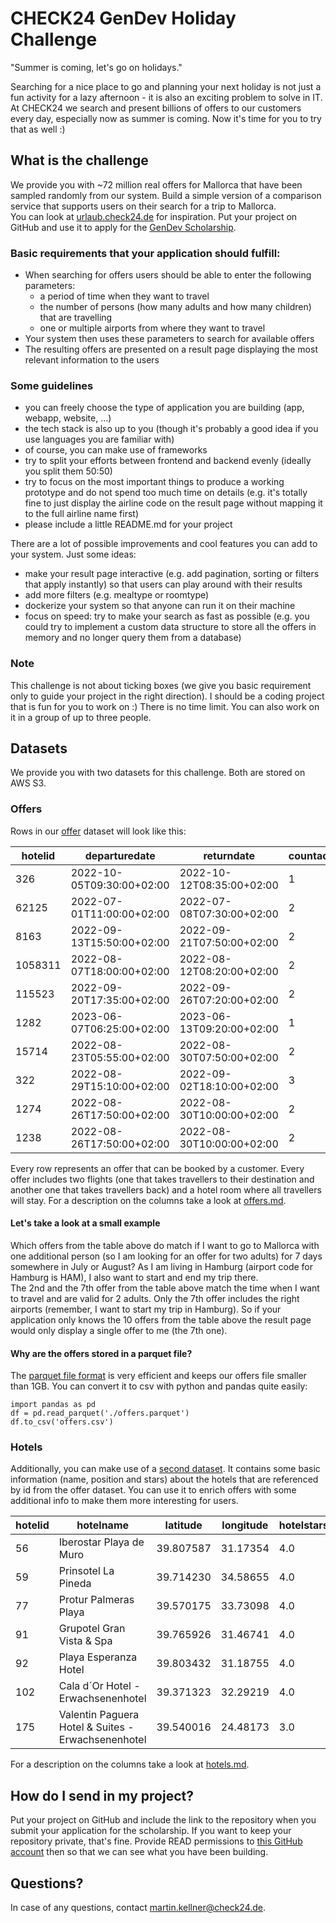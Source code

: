 # CHECK24 GenDev Holiday Challenge

"Summer is coming, let's go on holidays." 

Searching for a nice place to go and planning your next holiday is not just a fun activity for a lazy afternoon - 
it is also an exciting problem to solve in IT.
At CHECK24 we search and present billions of offers to our customers every day, especially now as summer is coming.
Now it's time for you to try that as well :)

## What is the challenge
We provide you with ~72 million real offers for Mallorca that have been sampled randomly from our system.
Build a simple version of a comparison service that supports users on their search for a trip to Mallorca.  
You can look at [urlaub.check24.de](https://urlaub.check24.de) for inspiration. 
Put your project on GitHub and use it to apply for the [GenDev Scholarship](https://check24.de/gen-dev).

### Basic requirements that your application should fulfill:
- When searching for offers users should be able to enter the following parameters:
  - a period of time when they want to travel
  - the number of persons (how many adults and how many children) that are travelling
  - one or multiple airports from where they want to travel
- Your system then uses these parameters to search for available offers
- The resulting offers are presented on a result page displaying the most relevant information to the users

### Some guidelines
- you can freely choose the type of application you are building (app, webapp, website, ...)
- the tech stack is also up to you (though it's probably a good idea if you use languages you are familiar with)
- of course, you can make use of frameworks 
- try to split your efforts between frontend and backend evenly (ideally you split them 50:50)
- try to focus on the most important things to produce a working prototype and do not spend too much time on details (e.g. it's totally fine to just display the airline code on the result page without mapping it to the full airline name first) 
- please include a little README.md for your project

There are a lot of possible improvements and cool features you can add to your system.
Just some ideas:
- make your result page interactive (e.g. add pagination, sorting or filters that apply instantly) so that users can play around with their results
- add more filters (e.g. mealtype or roomtype)
- dockerize your system so that anyone can run it on their machine
- focus on speed: try to make your search as fast as possible (e.g. you could try to implement a custom data structure to store all the offers in memory and no longer query them from a database)

### Note 
This challenge is not about ticking boxes 
(we give you basic requirement only to guide your project in the right direction).
I should be a coding project that is fun for you to work on :)
There is no time limit. You can also work on it in a group of up to three people.

## Datasets
We provide you with two datasets for this challenge.
Both are stored on AWS S3.

### Offers
Rows in our [offer](https://check24-holiday-challenge.s3.eu-central-1.amazonaws.com/offers.parquet) dataset will look like this:

| hotelid | departuredate             | returndate                | countadults | countchildren | price | inbounddepartureairport | inboundarrivalairport | inboundairline | inboundarrivaldatetime    | outbounddepartureairport | outboundarrivalairport | outboundairline | outboundarrivaldatetime   | mealtype  | oceanview | roomtype    |
|---------|---------------------------|---------------------------|-------------|---------------|-------|-------------------------|-----------------------|----------------|---------------------------|--------------------------|------------------------|-----------------|---------------------------|-----------|-----------|-------------|
| 326     | 2022-10-05T09:30:00+02:00 | 2022-10-12T08:35:00+02:00 | 1           | 1             | 1243  | PMI                     | DUS                   | LH             | 2022-10-12T14:40:00+02:00 | DUS                      | PMI                    | LH              | 2022-10-05T14:25:00+02:00 | halfboard | FALSE     | double      |
| 62125   | 2022-07-01T11:00:00+02:00 | 2022-07-08T07:30:00+02:00 | 2           | 0             | 1710  | PMI                     | LEJ                   | EW             | 2022-07-08T10:00:00+02:00 | LEJ                      | PMI                    | EW              | 2022-07-01T13:30:00+02:00 | none      | FALSE     | apartment   |
| 8163    | 2022-09-13T15:50:00+02:00 | 2022-09-21T07:50:00+02:00 | 2           | 0             | 2093  | PMI                     | FRA                   | DE             | 2022-09-21T10:10:00+02:00 | FRA                      | PMI                    | DE              | 2022-09-13T17:55:00+02:00 | breakfast | FALSE     | double      |
| 1058311 | 2022-08-07T18:00:00+02:00 | 2022-08-12T08:20:00+02:00 | 2           | 0             | 1707  | PMI                     | MUC                   | EWG            | 2022-08-12T10:35:00+02:00 | MUC                      | PMI                    | EWG             | 2022-08-07T20:15:00+02:00 | none      | FALSE     | double      |
| 115523  | 2022-09-20T17:35:00+02:00 | 2022-09-26T07:20:00+02:00 | 2           | 0             | 1866  | PMI                     | SCN                   | EW             | 2022-09-26T09:30:00+02:00 | SCN                      | PMI                    | EW              | 2022-09-20T19:40:00+02:00 | breakfast | FALSE     | juniorsuite |
| 1282    | 2023-06-07T06:25:00+02:00 | 2023-06-13T09:20:00+02:00 | 1           | 0             | 2131  | PMI                     | STR                   | DE             | 2023-06-13T11:25:00+02:00 | STR                      | PMI                    | DE              | 2023-06-07T08:30:00+02:00 | breakfast | FALSE     | single      |
| 15714   | 2022-08-23T05:55:00+02:00 | 2022-08-30T07:50:00+02:00 | 2           | 0             | 1153  | PMI                     | HAM                   | DE             | 2022-08-30T10:35:00+02:00 | HAM                      | PMI                    | DE              | 2022-08-23T08:40:00+02:00 | none      | FALSE     | apartment   |
| 322     | 2022-08-29T15:10:00+02:00 | 2022-09-02T18:10:00+02:00 | 3           | 0             | 1653  | PMI                     | FDH                   | BUC            | 2022-09-02T20:20:00+02:00 | FDH                      | PMI                    | BUC             | 2022-08-29T17:10:00+02:00 | breakfast | FALSE     | triple      |
| 1274    | 2022-08-26T17:50:00+02:00 | 2022-08-30T10:00:00+02:00 | 2           | 0             | 980   | PMI                     | STR                   | VY             | 2022-08-30T12:10:00+02:00 | STR                      | PMI                    | EW              | 2022-08-26T19:50:00+02:00 | breakfast | FALSE     | double      |
| 1238    | 2022-08-26T17:50:00+02:00 | 2022-08-30T10:00:00+02:00 | 2           | 0             | 1175  | PMI                     | STR                   | VY             | 2022-08-30T12:10:00+02:00 | STR                      | PMI                    | EW              | 2022-08-26T19:50:00+02:00 | halfboard | FALSE     | double      |

Every row represents an offer that can be booked by a customer. 
Every offer includes two flights (one that takes travellers to their destination and another one that takes travellers back) and a hotel room where all travellers will stay.
For a description on the columns take a look at [offers.md](./offers.md).

#### Let's take a look at a small example
Which offers from the table above do match if I want to go to Mallorca with one additional person (so I am looking for an offer for two adults) for 7 days somewhere in July or August?
As I am living in Hamburg (airport code for Hamburg is HAM), I also want to start and end my trip there.  
The 2nd and the 7th offer from the table above match the time when I want to travel and are valid for 2 adults.
Only the 7th offer includes the right airports (remember, I want to start my trip in Hamburg).
So if your application only knows the 10 offers from the table above the result page would only display a single offer to me (the 7th one).

#### Why are the offers stored in a parquet file?
The [parquet file format](https://parquet.apache.org/docs/) is very efficient and keeps our offers file smaller than 1GB.
You can convert it to csv with python and pandas quite easily:
```
import pandas as pd
df = pd.read_parquet('./offers.parquet')
df.to_csv('offers.csv')
```

### Hotels
Additionally, you can make use of a [second dataset](https://check24-holiday-challenge.s3.eu-central-1.amazonaws.com/hotels.csv). 
It contains some basic information (name, position and stars) about the hotels that are referenced by id from the offer dataset.
You can use it to enrich offers with some additional info to make them more interesting for users.

| hotelid | hotelname                                          | latitude  | longitude | hotelstars |
|---------|----------------------------------------------------|-----------|-----------|------------|
| 56      | Iberostar Playa de Muro                            | 39.807587 | 31.17354  | 4.0        |
| 59      | Prinsotel La Pineda                                | 39.714230 | 34.58655  | 4.0        |
| 77      | Protur Palmeras Playa                              | 39.570175 | 33.73098  | 4.0        |
| 91      | Grupotel Gran Vista & Spa                          | 39.765926 | 31.46741  | 4.0        |
| 92      | Playa Esperanza Hotel                              | 39.803432 | 31.18755  | 4.0        |
| 102     | Cala d´Or Hotel - Erwachsenenhotel                 | 39.371323 | 32.29219  | 4.0        |
| 175     | Valentin Paguera Hotel & Suites - Erwachsenenhotel | 39.540016 | 24.48173  | 3.0        |

For a description on the columns take a look at [hotels.md](./hotels.md).

## How do I send in my project?
Put your project on GitHub and include the link to the repository when you submit your application for the scholarship.
If you want to keep your repository private, that's fine.
Provide READ permissions to [this GitHub account](https://github.com/Hackfred) then so that we can see what you have been building. 

## Questions?
In case of any questions, contact martin.kellner@check24.de.














